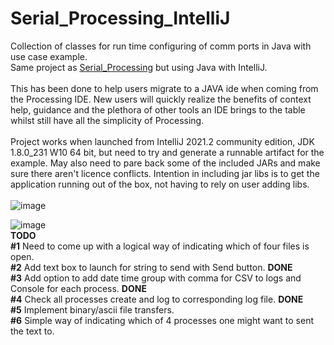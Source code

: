 # Serial_Processing_IntelliJ
Collection of classes for run time configuring of comm ports in Java with use case example.
<BR> 
Same project as [Serial_Processing](https://github.com/myupctoys/Serial_Processing) but using Java with IntelliJ.<BR>
<BR>
This has been done to help users migrate to a JAVA ide when coming from the Processing IDE. New users will quickly realize the benefits of context help, guidance and the plethora of other tools an IDE brings to the table whilst still have all the simplicity of Processing.<BR><BR>
Project works when launched from IntelliJ 2021.2 community edition, JDK 1.8.0_231 W10 64 bit, but need to try and generate a runnable artifact for the example. May also need to pare back some of the included JARs and make sure there aren't licence conflicts. Intention in including jar libs is to get the application running out of the box, not having to rely on user adding libs.<BR><BR>
![image](https://user-images.githubusercontent.com/5317221/171067388-ea3ec80c-bba8-4c0b-b82e-c53428359993.png)
    
![image](https://user-images.githubusercontent.com/5317221/171067419-eed3aa27-2b9f-4278-9b56-7c33f6745f57.png)
    <BR>
    <b>TODO</b><BR>
    <b>#1</b> Need to come up with a logical way of indicating which of four files is open.<BR>
    <b>#2</b> Add text box to launch for string to send with Send button. <b>DONE</b><BR>
    <b>#3</b> Add option to add date time group with comma for CSV to logs and Console for each process. <b>DONE</b><BR>
    <b>#4</b> Check all processes create and log to corresponding log file. <b>DONE</b><BR>
    <b>#5</b> Implement binary/ascii file transfers.<BR>
    <b>#6</b> Simple way of indicating which of 4 processes one might want to sent the text to.
